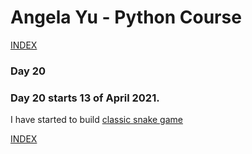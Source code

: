 # Angela Yu - Python Course
[INDEX](../README.md)
### Day 20
### Day 20 starts 13 of April 2021. 
I have started to build [classic snake game](Day-20/snake.py)


[INDEX](../README.md)

